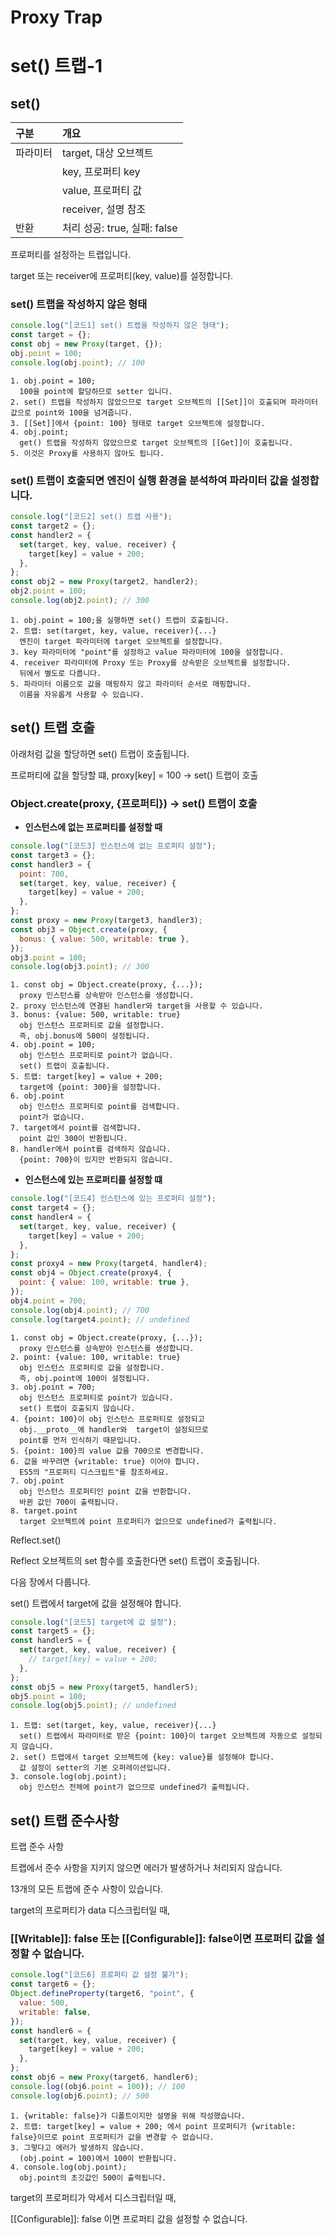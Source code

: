 # Proxy Trap

# set() 트랩-1

## set()

| 구분     | 개요                         |
| :------- | :--------------------------- |
| 파라미터 | target, 대상 오브젝트        |
|          | key, 프로퍼티 key            |
|          | value, 프로퍼티 값           |
|          | receiver, 설명 참조          |
| 반환     | 처리 성공: true, 실패: false |

프로퍼티를 설정하는 트랩입니다.

target 또는 receiver에 프로퍼티(key, value)를 설정합니다.

### set() 트랩을 작성하지 않은 형태

```js
console.log("[코드1] set() 트랩을 작성하지 않은 형태");
const target = {};
const obj = new Proxy(target, {});
obj.point = 100;
console.log(obj.point); // 100
```

    1. obj.point = 100;
      100을 point에 할당하므로 setter 입니다.
    2. set() 트랩을 작성하지 않았으므로 target 오브젝트의 [[Set]]이 호출되며 파라미터 값으로 point와 100을 넘겨줍니다.
    3. [[Set]]에서 {point: 100} 형태로 target 오브젝트에 설정합니다.
    4. obj.point;
      get() 트랩을 작성하지 않았으므로 target 오브젝트의 [[Get]]이 호출됩니다.
    5. 이것은 Proxy를 사용하지 않아도 됩니다.

### set() 트랩이 호출되면 엔진이 실행 환경을 분석하여 파라미터 값을 설정합니다.

```js
console.log("[코드2] set() 트랩 사용");
const target2 = {};
const handler2 = {
  set(target, key, value, receiver) {
    target[key] = value + 200;
  },
};
const obj2 = new Proxy(target2, handler2);
obj2.point = 100;
console.log(obj2.point); // 300
```

    1. obj.point = 100;을 실행하면 set() 트랩이 호출됩니다.
    2. 트랩: set(target, key, value, receiver){...}
      엔진이 target 파라미터에 target 오브젝트를 설정합니다.
    3. key 파라미터에 "point"를 설정하고 value 파라미터에 100을 설정합니다.
    4. receiver 파라미터에 Proxy 또는 Proxy를 상속받은 오브젝트를 설정합니다.
      뒤에서 별도로 다룹니다.
    5. 파라미터 이름으로 값을 매핑하지 않고 파라미터 순서로 매핑합니다.
      이름을 자유롭게 사용할 수 있습니다.

## set() 트랩 호출

아래처럼 값을 할당하면 set() 트랩이 호출됩니다.

프로퍼티에 값을 할당할 떄, proxy[key] = 100 -> set() 트랩이 호출

### Object.create(proxy, {프로퍼티}) -> set() 트랩이 호출

- **인스턴스에 없는 프로퍼티를 설정할 때**

```js
console.log("[코드3] 인스턴스에 없는 프로퍼티 설정");
const target3 = {};
const handler3 = {
  point: 700,
  set(target, key, value, receiver) {
    target[key] = value + 200;
  },
};
const proxy = new Proxy(target3, handler3);
const obj3 = Object.create(proxy, {
  bonus: { value: 500, writable: true },
});
obj3.point = 100;
console.log(obj3.point); // 300
```

    1. const obj = Object.create(proxy, {...});
      proxy 인스턴스를 상속받아 인스턴스를 생성합니다.
    2. proxy 인스턴스에 연결된 handler와 target을 사용할 수 있습니다.
    3. bonus: {value: 500, writable: true}
      obj 인스턴스 프로퍼티로 값을 설정합니다.
      즉, obj.bonus에 500이 설정됩니다.
    4. obj.point = 100;
      obj 인스턴스 프로퍼티로 point가 없습니다.
      set() 트랩이 호출됩니다.
    5. 트랩: target[key] = value + 200;
      target에 {point: 300}을 설정합니다.
    6. obj.point
      obj 인스턴스 프로퍼티로 point를 검색합니다.
      point가 없습니다.
    7. target에서 point를 검색합니다.
      point 값인 300이 반환됩니다.
    8. handler에서 point를 검색하지 않습니다.
      {point: 700}이 있지만 반환되지 않습니다.

- **인스턴스에 있는 프로퍼티를 설정할 떄**

```js
console.log("[코드4] 인스턴스에 있는 프로퍼티 설정");
const target4 = {};
const handler4 = {
  set(target, key, value, receiver) {
    target[key] = value + 200;
  },
};
const proxy4 = new Proxy(target4, handler4);
const obj4 = Object.create(proxy4, {
  point: { value: 100, writable: true },
});
obj4.point = 700;
console.log(obj4.point); // 700
console.log(target4.point); // undefined
```

    1. const obj = Object.create(proxy, {...});
      proxy 인스턴스를 상속받아 인스턴스를 생성합니다.
    2. point: {value: 100, writable: true}
      obj 인스턴스 프로퍼티로 값을 설정합니다.
      즉, obj.point에 100이 설정됩니다.
    3. obj.point = 700;
      obj 인스턴스 프로퍼티로 point가 있습니다.
      set() 트랩이 호출되지 않습니다.
    4. {point: 100}이 obj 인스턴스 프로퍼티로 설정되고
      obj.__proto__에 handler와  target이 설정되므로
      point를 먼저 인식하기 때문입니다.
    5. {point: 100}의 value 값을 700으로 변경합니다.
    6. 값을 바꾸려면 {writable: true} 이어야 합니다.
      ES5의 "프로퍼티 디스크립트"를 참조하세요.
    7. obj.point
      obj 인스턴스 프로퍼티인 point 값을 반환합니다.
      바뀐 값인 700이 출력됩니다.
    8. target.point
      target 오브젝트에 point 프로퍼티가 없으므로 undefined가 출력됩니다.

Reflect.set()

Reflect 오브젝트의 set 함수를 호출한다면 set() 트랩이 호출됩니다.

다음 장에서 다룹니다.

set() 트랩에서 target에 값을 설정해야 합니다.

```js
console.log("[코드5] target에 값 설정");
const target5 = {};
const handler5 = {
  set(target, key, value, receiver) {
    // target[key] = value + 200;
  },
};
const obj5 = new Proxy(target5, handler5);
obj5.point = 100;
console.log(obj5.point); // undefined
```

    1. 트랩: set(target, key, value, receiver){...}
      set() 트랩에서 파라미터로 받은 {point: 100}이 target 오브젝트에 자동으로 설정되지 않습니다.
    2. set() 트랩에서 target 오브젝트에 {key: value}를 설정해야 합니다.
      값 설정이 setter의 기본 오퍼레이션입니다.
    3. console.log(obj.point);
      obj 인스턴스 전체에 point가 없으므로 undefined가 출력됩니다.

## set() 트랩 준수사항

트랩 준수 사항

트랩에서 준수 사항을 지키지 않으면 에러가 발생하거나 처리되지 않습니다.

13개의 모든 트랩에 준수 사항이 있습니다.

target의 프로퍼티가 data 디스크립터일 때,

### [[Writable]]: false 또는 [[Configurable]]: false이면 프로퍼티 값을 설정할 수 없습니다.

```js
console.log("[코드6] 프로퍼티 값 설정 불가");
const target6 = {};
Object.defineProperty(target6, "point", {
  value: 500,
  writable: false,
});
const handler6 = {
  set(target, key, value, receiver) {
    target[key] = value + 200;
  },
};
const obj6 = new Proxy(target6, handler6);
console.log((obj6.point = 100)); // 100
console.log(obj6.point); // 500
```

    1. {writable: false}가 디폴트이지만 설명을 위해 작성했습니다.
    2. 트랩: target[key] = value + 200; 에서 point 프로퍼티가 {writable: false}이므로 point 프로퍼티가 값을 변경할 수 없습니다.
    3. 그렇다고 에러가 발생하지 않습니다.
      (obj.point = 100)에서 100이 반환됩니다.
    4. console.log(obj.point);
      obj.point의 초깃값인 500이 출력됩니다.

target의 프로퍼티가 악세서 디스크립터일 때,

[[Configurable]]: false 이면 프로퍼티 값을 설정할 수 없습니다.
